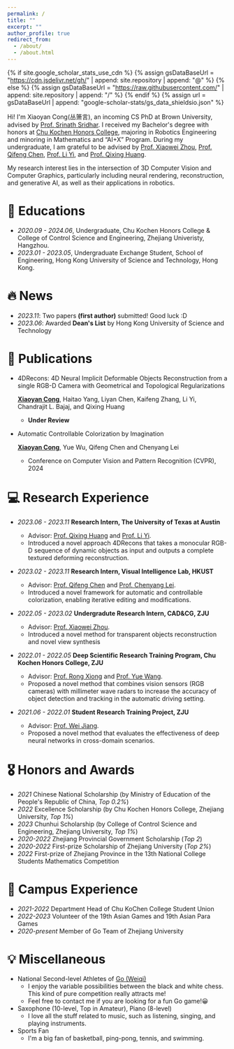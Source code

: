 ```yaml
---
permalink: /
title: ""
excerpt: ""
author_profile: true
redirect_from: 
  - /about/
  - /about.html
---
```


{% if site.google_scholar_stats_use_cdn %}
{% assign gsDataBaseUrl = "https://cdn.jsdelivr.net/gh/" | append: site.repository | append: "@" %}
{% else %}
{% assign gsDataBaseUrl = "https://raw.githubusercontent.com/" | append: site.repository | append: "/" %}
{% endif %}
{% assign url = gsDataBaseUrl | append: "google-scholar-stats/gs_data_shieldsio.json" %}

<span class='anchor' id='about-me'></span>

Hi! I'm Xiaoyan Cong(丛箫言), an incoming CS PhD at Brown University, advised by [Prof. Srinath Sridhar](https://cs.brown.edu/people/ssrinath/). I received my Bachelor's degree with honors at [Chu Kochen Honors College](http://ckc.zju.edu.cn/ckcen/_t1906/wbout/list.psp), majoring in Robotics Engineering and minoring in Mathematics and “AI+X” Program. During my undergraduate, I am grateful to be advised by [Prof. Xiaowei Zhou](https://www.xzhou.me/), [Prof. Qifeng Chen](https://cqf.io/), [Prof. Li Yi](https://ericyi.github.io/), and [Prof. Qixing Huang](https://www.cs.utexas.edu/~huangqx/). 

My research interest lies in the intersection of 3D Computer Vision and
Computer Graphics, particularly including neural rendering, reconstruction, and generative AI, as well as their applications in robotics.
<!-- 
I'm looking for PhD position starting in Fall 2024, you can find my [CV](https://github.com/xy-cong/xy-cong.github.io/raw/main/docs/CV.pdf) here. Feel free to contact me if you have any leads! -->

# 📖 Educations

- *2020.09 - 2024.06*, Undergraduate, Chu Kochen Honors College & College of Control Science and Engineering, Zhejiang Univeristy, Hangzhou. 
- *2023.01 - 2023.05*, Undergraduate Exchange Student, School of Engineering, Hong Kong University of Science and Technology, Hong Kong. 


# 🔥 News
- *2023.11*: Two papers **(first author)** submitted! Good luck :D
- *2023.06*: Awarded **Dean's List** by Hong Kong University of Science and Technology

# 📝 Publications 

<!-- <div class='paper-box'><div class='paper-box-image'><div><div class="badge">CVPR 2016</div><img src='images/500x300.png' alt="sym" width="100%"></div></div>
<div class='paper-box-text' markdown="1">

[Deep Residual Learning for Image Recognition](https://openaccess.thecvf.com/content_cvpr_2016/papers/He_Deep_Residual_Learning_CVPR_2016_paper.pdf)

**Kaiming He**, Xiangyu Zhang, Shaoqing Ren, Jian Sun

[**Project**](https://scholar.google.com/citations?view_op=view_citation&hl=zh-CN&user=DhtAFkwAAAAJ&citation_for_view=DhtAFkwAAAAJ:ALROH1vI_8AC) <strong><span class='show_paper_citations' data='DhtAFkwAAAAJ:ALROH1vI_8AC'></span></strong>
- Lorem ipsum dolor sit amet, consectetur adipiscing elit. Vivamus ornare aliquet ipsum, ac tempus justo dapibus sit amet. 
</div>
</div> -->

- 4DRecons: 4D Neural Implicit Deformable Objects Reconstruction from a single RGB-D Camera with Geometrical and Topological Regularizations 

  **<u>Xiaoyan Cong</u>**, Haitao Yang, Liyan Chen, Kaifeng Zhang, Li Yi, Chandrajit L. Bajaj, and Qixing Huang
  
  - **Under Review**

- Automatic Controllable Colorization by Imagination 

  **<u>Xiaoyan Cong</u>**, Yue Wu, Qifeng Chen and Chenyang Lei
  
  - Conference on Computer Vision and Pattern Recognition (CVPR), 2024

# 💻 Research Experience
- *2023.06 - 2023.11* **Research Intern, The University of Texas at Austin**

   - Advisor: [Prof. Qixing Huang](https://www.cs.utexas.edu/~huangqx/) and [Prof. Li Yi](https://ericyi.github.io/).
   - Introduced a novel approach 4DRecons that takes a monocular RGB-D sequence of dynamic objects as input and outputs a complete textured deforming reconstruction.

- *2023.02 - 2023.11* **Research Intern, Visual Intelligence Lab, HKUST**

   - Advisor: [Prof. Qifeng Chen](https://cqf.io/) and [Prof. Chenyang Lei](https://chenyanglei.github.io/).
   - Introduced a novel framework for automatic and controllable colorization, enabling iterative editing and modifications.

- *2022.05 - 2023.02* **Undergradute Research Intern, CAD&CG, ZJU**

   - Advisor: [Prof. Xiaowei Zhou](http://xzhou.me/).
   - Introduced a novel method for transparent objects reconstruction and novel view synthesis

- *2022.01 - 2022.05*  **Deep Scientific Research Training Program, Chu Kochen Honors College, ZJU**  

   - Advisor: [Prof. Rong Xiong](https://www.researchgate.net/profile/Rong-Xiong) and [Prof. Yue Wang](https://ywang-zju.github.io/). 
   - Proposed a novel method that combines vision sensors (RGB cameras) with millimeter wave radars to increase the accuracy of object detection and tracking in the automatic driving setting.

- *2021.06 - 2022.01*  **Student Research Training Project, ZJU** 

   - Advisor: [Prof. Wei Jiang](https://person.zju.edu.cn/en/jiangwei). 
   - Proposed a novel method that evaluates the effectiveness of deep neural networks in cross-domain scenarios.

# 🎖 Honors and Awards
- *2021* Chinese National Scholarship (by Ministry of Education of the People's Republic of China, *Top 0.2%*)
- *2022* Excellence Scholarship (by Chu Kochen Honors College, Zhejiang University, *Top 1%*)
- *2023* Chunhui Scholarship (by College of Control Science and Engineering, Zhejiang University, *Top 1%*)
- *2020-2022* Zhejiang Provincial Government Scholarship (*Top 2*)
- *2020-2022* First-prize Scholarship of Zhejiang University (*Top 2%*)
- *2022* First-prize of Zhejiang Province in the 13th National College Students Mathematics Competition

# 🏢 Campus Experience

- *2021-2022* Department Head of Chu KoChen College Student Union
- *2022-2023* Volunteer of the 19th Asian Games and 19th Asian Para Games
- *2020-present* Member of Go Team of Zhejiang University


# 💡 Miscellaneous
- National Second-level Athletes of [Go (Weiqi)](https://en.wikipedia.org/wiki/Go_(game))
   - I enjoy the variable possibilities between the black and white chess. This kind of pure competition really attracts me!
   - Feel free to contact me if you are looking for a fun Go game!😀 
- Saxophone (10-level, Top in Amateur), Piano (8-level)
   - I love all the stuff related to music, such as listening, singing, and playing instruments.
- Sports Fan
   - I'm a big fan of basketball, ping-pong, tennis, and swimming.